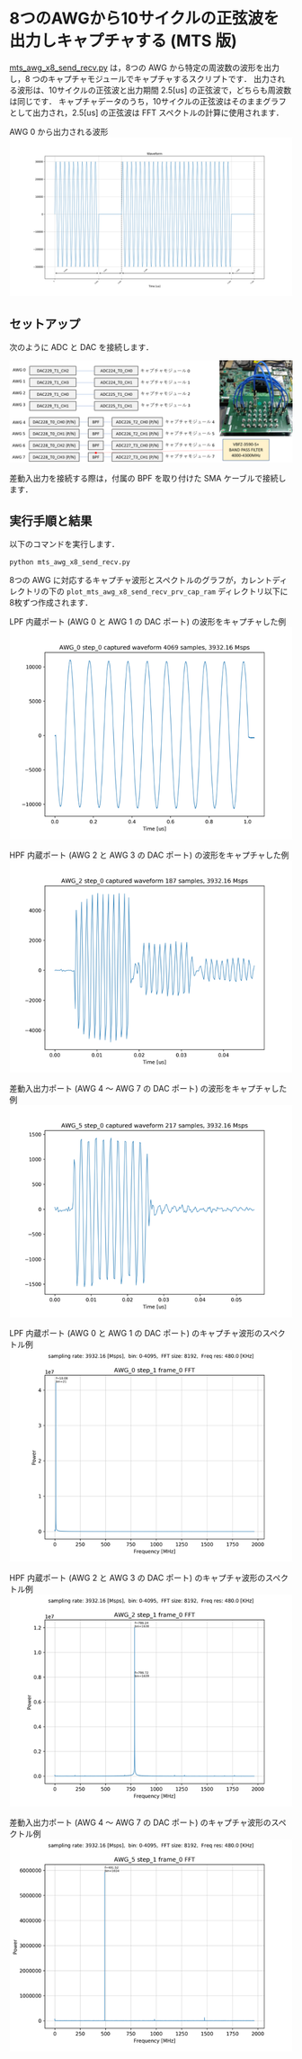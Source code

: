 # 8つのAWGから10サイクルの正弦波を出力しキャプチャする (MTS 版)

[mts_awg_x8_send_recv.py](../mts_awg_x8_send_recv.py) は，8つの AWG から特定の周波数の波形を出力し，8 つのキャプチャモジュールでキャプチャするスクリプトです．
出力される波形は、10サイクルの正弦波と出力期間 2.5[us] の正弦波で，どちらも周波数は同じです．
キャプチャデータのうち，10サイクルの正弦波はそのままグラフとして出力され，2.5[us] の正弦波は FFT スペクトルの計算に使用されます．

AWG 0 から出力される波形
![AWG 0 から出力される波形](images/awg_0_waveform.png)

## セットアップ

次のように ADC と DAC を接続します．

![セットアップ](../../docs/images/awg-x8-setup.png)

差動入出力を接続する際は，付属の BPF を取り付けた SMA ケーブルで接続します．

## 実行手順と結果

以下のコマンドを実行します．

```
python mts_awg_x8_send_recv.py
```

8つの AWG に対応するキャプチャ波形とスペクトルのグラフが，カレントディレクトリの下の `plot_mts_awg_x8_send_recv_prv_cap_ram` ディレクトリ以下に8枚ずつ作成されます．

LPF 内蔵ポート (AWG 0 と AWG 1 の DAC ポート) の波形をキャプチャした例
![LPF 内蔵ポートのキャプチャの波形例](images/AWG_0_step_0_captured.png)

HPF 内蔵ポート (AWG 2 と AWG 3 の DAC ポート) の波形をキャプチャした例
![HPF 内蔵ポートのキャプチャの波形例](images/AWG_2_step_0_captured.png)

差動入出力ポート (AWG 4 〜 AWG 7 の DAC ポート) の波形をキャプチャした例
![差動入出力ポートのキャプチャの波形例](images/AWG_5_step_0_captured.png)

LPF 内蔵ポート (AWG 0 と AWG 1 の DAC ポート) のキャプチャ波形のスペクトル例
![LPF 内蔵ポートのキャプチャ波形のスペクトル例](images/AWG_0_step_1_frame_0_FFT_abs.png)

HPF 内蔵ポート (AWG 2 と AWG 3 の DAC ポート) のキャプチャ波形のスペクトル例
![HPF 内蔵ポートのキャプチャ波形のスペクトル例](images/AWG_2_step_1_frame_0_FFT_abs.png)

差動入出力ポート (AWG 4 〜 AWG 7 の DAC ポート) のキャプチャ波形のスペクトル例
![差動入出力ポートのキャプチャ波形のスペクトル例](images/AWG_5_step_1_frame_0_FFT_abs.png)
